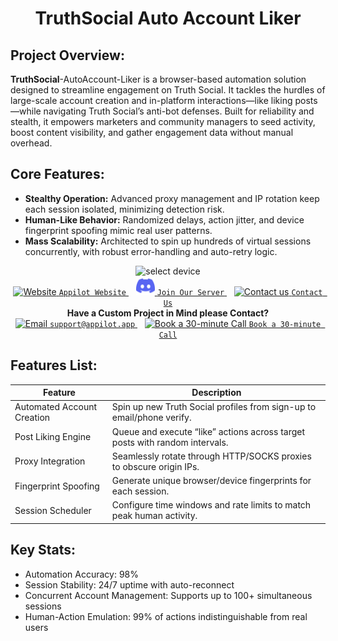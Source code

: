 <h1 align="center">TruthSocial Auto Account Liker</h1>

## Project Overview:

**TruthSocial**-AutoAccount-Liker is a browser-based automation solution designed to streamline engagement on Truth Social. It tackles the hurdles of large-scale account creation and in-platform interactions—like liking posts—while navigating Truth Social’s anti-bot defenses. Built for reliability and stealth, it empowers marketers and community managers to seed activity, boost content visibility, and gather engagement data without manual overhead.

## Core Features:
- **Stealthy Operation:** Advanced proxy management and IP rotation keep each session isolated, minimizing detection risk.
- **Human-Like Behavior:** Randomized delays, action jitter, and device fingerprint spoofing mimic real user patterns.
- **Mass Scalability:** Architected to spin up hundreds of virtual sessions concurrently, with robust error-handling and auto-retry logic.


<div align="center">
  <img
    src="https://github.com/user-attachments/assets/d200549d-7613-446f-a43b-19a4117ca360"
    alt="select device"
    width="600px"
  />
</div>


<div align="center">
  <a href="https://appilot.app/">
    <img
      alt="Website"
      width="25px"
      src="https://github.com/user-attachments/assets/8e5f3af3-b098-4c1d-980d-df9aebc680d0"
    />
    <code>Appilot Website</code>
  </a>
  &nbsp;&nbsp;
  <a href="https://discord.gg/3CZ5muJdF2">
    <img
      alt="Join Our Server"
      width="30px"
      src="https://github.com/Zeeshanahmad4/RealEstateMate-WhatsApp-Group-Management-Bot/blob/main/discord-icon-svgrepo-com.svg"
    />
    <code>Join Our Server</code>
  </a>
  &nbsp;&nbsp;
  <a href="https://t.me/devpilot1">
    <img
      alt="Contact us"
      width="30px"
      src="https://edent.github.io/SuperTinyIcons/images/svg/telegram.svg"
    />
    <code>Contact Us</code>
  </a>
</div>

<div align="center">
<strong> Have a Custom Project in Mind please Contact?</strong>

<div align="center">
  <a href="mailto:support@appilot.app">
  <img
    alt="Email"
    width="30px"
    src="https://github.com/user-attachments/assets/91c8d428-32b7-4be0-91fa-2e42c902b5b8"
  />
  <code>support@appilot.app</code>
</a>
  &nbsp;&nbsp;
  <a href="https://cal.com/app-pilot-m8i8oo/30min">
  <img
    alt="Book a 30-minute Call"
    width="30px"
    src="https://github.com/user-attachments/assets/cd3e5c7b-3e4e-4bb3-b242-bcc20ee78f13"
  />
  <code>Book a 30-minute Call</code>
</a>
<span>

<div align="left">

## Features List:
| Feature                    | Description                                                                 |
| -------------------------- | --------------------------------------------------------------------------- |
| Automated Account Creation | Spin up new Truth Social profiles from sign-up to email/phone verify.       |
| Post Liking Engine         | Queue and execute “like” actions across target posts with random intervals. |
| Proxy Integration          | Seamlessly rotate through HTTP/SOCKS proxies to obscure origin IPs.         |
| Fingerprint Spoofing       | Generate unique browser/device fingerprints for each session.               |
| Session Scheduler          | Configure time windows and rate limits to match peak human activity.        |

## Key Stats: 
- Automation Accuracy: 98%
- Session Stability: 24/7 uptime with auto-reconnect
- Concurrent Account Management: Supports up to 100+ simultaneous sessions
- Human-Action Emulation: 99% of actions indistinguishable from real users


